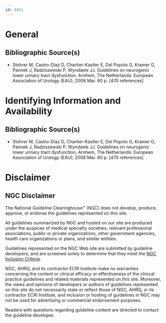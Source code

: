 ```yaml
---
id: 6451
---
```


# General

## Bibliographic Source(s)

- Stohrer M, Castro-Diaz D, Chartier-Kastler E, Del Popolo G, Kramer G, Pannek J, Radziszewski P, Wyndaele JJ. Guidelines on neurogenic lower urinary tract dysfunction. Arnhem, The Netherlands: European Association of Urology (EAU); 2008 Mar. 60 p. [470 references]

# Identifying Information and Availability

## Bibliographic Source(s)

- Stohrer M, Castro-Diaz D, Chartier-Kastler E, Del Popolo G, Kramer G, Pannek J, Radziszewski P, Wyndaele JJ. Guidelines on neurogenic lower urinary tract dysfunction. Arnhem, The Netherlands: European Association of Urology (EAU); 2008 Mar. 60 p. [470 references]

# Disclaimer

## NGC Disclaimer

The National Guideline Clearinghouse™ (NGC) does not develop, produce, approve, or endorse the guidelines represented on this site.

All guidelines summarized by NGC and hosted on our site are produced under the auspices of medical specialty societies, relevant professional associations, public or private organizations, other government agencies, health care organizations or plans, and similar entities.

Guidelines represented on the NGC Web site are submitted by guideline developers, and are screened solely to determine that they meet the [NGC Inclusion Criteria](/help-and-about/summaries/inclusion-criteria).

NGC, AHRQ, and its contractor ECRI Institute make no warranties concerning the content or clinical efficacy or effectiveness of the clinical practice guidelines and related materials represented on this site. Moreover, the views and opinions of developers or authors of guidelines represented on this site do not necessarily state or reflect those of NGC, AHRQ, or its contractor ECRI Institute, and inclusion or hosting of guidelines in NGC may not be used for advertising or commercial endorsement purposes.

Readers with questions regarding guideline content are directed to contact the guideline developer.

